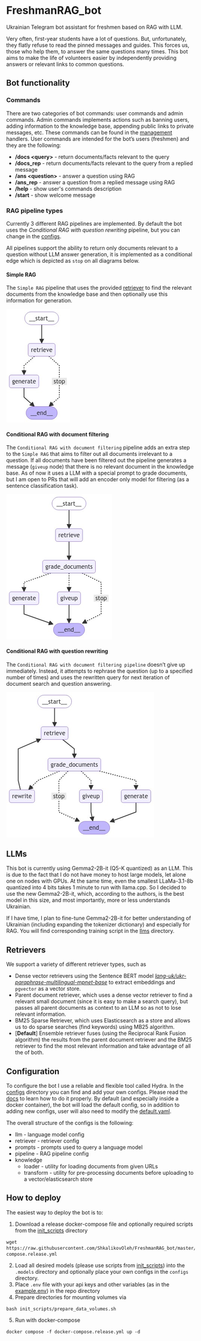 # FreshmanRAG_bot
Ukrainian Telegram bot assistant for freshmen based on RAG with LLM.

Very often, first-year students have a lot of questions. But, unfortunately, they flatly refuse to read the pinned messages and guides. This forces us, those who help them, to answer the same questions many times. This bot aims to make the life of volunteers easier by independently providing answers or relevant links to common questions.

## Bot functionality

### Commands
There are two categories of bot commands: user commands and admin commands. Admin commands implements actions such as banning users, adding information to the knowledge base, appending public links to private messages, etc. These commands can be found in the [management](./bot/handlers/management.py) handlers. User commands are intended for the bot’s users (freshmen) and they are the following:
+ **/docs \<query\>** - return documents/facts relevant to the query
+ **/docs_rep** - return documents/facts relevant to the query from a replied message
+ **/ans \<question\>** - answer a question using RAG
+ **/ans_rep** - answer a question from a replied message using RAG
+ **/help** - show user's commands description
+ **/start** - show welcome message

### RAG pipeline types
Currently 3 different RAG pipelines are implemented. By default the bot uses the *Conditional RAG with question rewriting* pipeline, but you can change in the [configs](#configuration).

All pipelines support the ability to return only documents relevant to a question without LLM answer generation, it is implemented as a conditional edge which is depicted as `stop` on all diagrams below.

#### Simple RAG
The `Simple RAG` pipeline that uses the provided [retriever](#retrievers) to find the relevant documents from the knowledge base and then optionally use this information for generation.

![Simple RAG](assets/simple_rag.png)

#### Conditional RAG with document filtering
The `Conditional RAG with document filtering` pipeline adds an extra step to the `Simple RAG` that aims to filter out all documents irrelevant to a question. If all documents have been filtered out the pipeline generates a message (`giveup` node) that there is no relevant document in the knowledge base. As of now it uses a LLM with a special prompt to grade documents, but I am open to PRs that will add an encoder only model for filtering (as a sentence classification task).

![Conditional RAG with document filtering](assets/rag_with_filtering.png)

#### Conditional RAG with question rewriting
The `Conditional RAG with document filtering pipeline` doesn’t give up immediately. Instead, it attempts to rephrase the question (up to a specified number of times) and uses the rewritten query for next iteration of document search and question answering.

![Conditional RAG with question rewriting](assets/rag_with_question_rewriting.png)

## LLMs
This bot is currently using Gemma2-2B-it (Q5-K quantized) as an LLM. This is due to the fact that I do not have money to host large models, let alone one on nodes with GPUs. At the same time, even the smallest LLaMa-3.1-8b quantized into 4 bits takes 1 minute to run with llama.cpp. So I decided to use the new Gemma2-2B-it, which, according to the authors, is the best model in this size, and most importantly, more or less understands Ukrainian.

If I have time, I plan to fine-tune Gemma2-2B-it for better understanding of Ukrainian (including expanding the tokenizer dictionary) and especially for RAG. You will find corresponding training script in the [llms](./llms/) directory.

## Retrievers
We support a variety of different retriever types, such as
- Dense vector retrievers using the Sentence BERT model [*lang-uk/ukr-paraphrase-multilingual-mpnet-base*](https://huggingface.co/lang-uk/ukr-paraphrase-multilingual-mpnet-base) to extract embeddings and `pgvector` as a vector store.
- Parent document retriever, which uses a dense vector retriever to find a relevant small document (since it is easy to make a search query), but passes all parent documents as context to an LLM so as not to lose relevant information.
- BM25 Sparse Retriever, which uses Elasticsearch as a store and allows us to do sparse searches (find keywords) using MB25 algorithm.
- [**Default**] Ensemble retriever fuses (using the Reciprocal Rank Fusion algorithm) the results from the parent document retriever and the BM25 retriever to find the most relevant information and take advantage of all the of both.

## Configuration
To configure the bot I use a reliable and flexible tool called Hydra. In the [configs](./configs/) directory you can find and add your own configs. Please read the [docs](https://hydra.cc/docs/1.3/intro/) to learn how to do it properly. By default (and especially inside a docker container), the bot will load the default config, so in addition to adding new configs, user will also need to modify the [default.yaml](./configs/default.yaml).

The overall structure of the configs is the following:
- llm - language model config
- retriever - retriever config
- prompts - prompts used  to query a language model
- pipeline - RAG pipeline config
- knowledge
    - loader - utility for loading documents from given URLs
    - transform - utility for pre-processing documents before uploading to a vector/elasticsearch store

## How to deploy
The easiest way to deploy the bot is to:
1. Download a release docker-compose file and optionally required scripts from the [init_scripts](./init_scripts/) directory
```
wget https://raw.githubusercontent.com/ShkalikovOleh/FreshmanRAG_bot/master/docker-compose.release.yml
```
2. Load all desired models (please use scripts from [init_scripts](./init_scripts/)) into the `.models` directory and optionally place your own configs in the `configs` directory.
3. Place `.env` file with your api keys and other variables (as in the [example.env](./example.env)) in the repo directory
4. Prepare directories for mounting volumes via
```
bash init_scripts/prepare_data_volumes.sh
```
5. Run with docker-compose
```
docker compose -f docker-compose.release.yml up -d
```